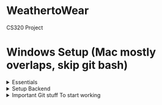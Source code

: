# WeathertoWear
CS320 Project

# Windows Setup (Mac mostly overlaps, skip git bash)

<details>
<summary>Essentials</summary>

- Install VSCode https://code.visualstudio.com/
- Install Git & Git Bash https://git-scm.com/downloads
- Clone Project:
  - Open VSCode
  - Clone Git Repository...
  - Paste ```https://github.com/cooperemily02/WeathertoWear.git```
- (*Recommended but can be done whenever*, skip zsh part): [starship prompt for git bash](https://github.com/Kyza/linux-like-windows-terminal)
</details>

<details>
<summary>Setup Backend</summary>

- In VSCode (*Inside the project* now), open terminal (`CTRL+SHIFT+P`, search for "toggle terminal") (or just ``` CTRL+` ```)
- Change the terminal to `Git Bash` (or `Windows Terminal` if you set that up above) 
- Select `git bash`, *see [picture](vscode-list-terminals-place.png)*
- At the time of writing, backend code is not in main, so do this:
```
git branch -f backend-starter origin/backend-starter # bring a remote branch to your machine.
git checkout backend-starter # Now you have the starter backend code
```
- To install the requirements:
```
cd backend
python -m venv venv # This installs a special python container, seperate from the one on the rest of your pc
python . venv/Scripts/activate # This uses the special python we just installed (For mac: `venv/bin/activate`)
pip install -r requirements.txt
```
- To make VSCode use the right python:
  - On the left side-bar, click Extensions, search &  install `Python`
  - Command Palette `CTRL+SHIFT+P`
  - Type `Python: Select Interpreter`
  - Put `.\backend\venv\Scripts\python.exe` *It should auto-complete, otherwise `Enter path...` Then `Find` and pick the right one with your mouse*

- Done! if you want, make VSCode use `Git Bash` by default so you don't have to repeat that step (See [picture](vscode-list-terminals-place.png).
- (Note: There are obviously many ways to set it up, but this is a recommended & simple way)
</details>
<details>

<summary>Important Git stuff To start working</summary>

- To get a remote branch ```git branch -f SOME-BRANCH  origin/SOME-BRANCH```
- To create a new branch: (**Consider what to branch off of, i.e if you need the latest backend code you may first checkout something other than main, then make your own**)
```git checkout -b GOOD-BRANCH-NAME```
- The first time you try to ```git push``` a new branch, it will output something you need to copy/paste first. Then ```git push``` again
- Avoid pushing directly to branches others work on, instead push to yours and create a pull request when you want others to review.

</details>
